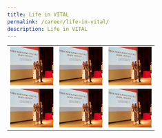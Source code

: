 ```yaml
---
title: Life in VITAL
permalink: /career/life-in-vital/
description: Life in VITAL
---
```

<!DOCTYPE html>
<html>
    <head>
			<title>Life in VITAL</title>
			<style>
				img
				{
				width: 100px;
				height: 90px;
				}
			</style>
    </head>
    <body> 
    	<table>
				<tr>
					<td>
						<a href="/images/Media/InPersonTownhall2022_Image3.jpg">
							<img src="/images/Media/InPersonTownhall2022_Image3.jpg">
						</a>
					</td>					
					<td>
						<a href="/images/Media/InPersonTownhall2022_Image3.jpg">
							<img src="/images/Media/InPersonTownhall2022_Image3.jpg">
						</a>    
					</td>
					<td>
						<a href="/images/Media/InPersonTownhall2022_Image3.jpg">
							<img src="/images/Media/InPersonTownhall2022_Image3.jpg">
						</a>    
					</td>
				</tr>
				<tr>
					<td>
						<a href="/images/Media/InPersonTownhall2022_Image3.jpg">
							<img src="/images/Media/InPersonTownhall2022_Image3.jpg">
						</a>
					</td>
					<td>
						<a href="/images/Media/InPersonTownhall2022_Image3.jpg">
							<img src="/images/Media/InPersonTownhall2022_Image3.jpg">
						</a>    
					</td>
					<td>
						<a href="/images/Media/InPersonTownhall2022_Image3.jpg">
							<img src="/images/Media/InPersonTownhall2022_Image3.jpg">
						</a>    
					</td>
				</tr>
			</table>
    </body>
    </html>